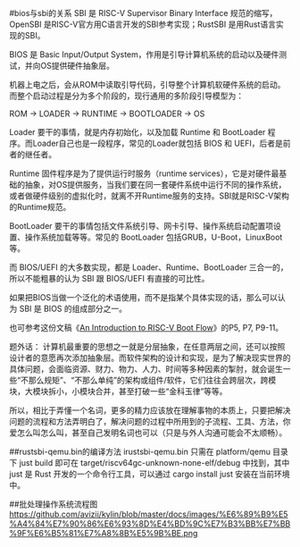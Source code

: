 #bios与sbi的关系
SBI 是 RISC-V Supervisor Binary Interface 规范的缩写，OpenSBI 是RISC-V官方用C语言开发的SBI参考实现；RustSBI 是用Rust语言实现的SBI。

BIOS 是 Basic Input/Output System，作用是引导计算机系统的启动以及硬件测试，并向OS提供硬件抽象层。

机器上电之后，会从ROM中读取引导代码，引导整个计算机软硬件系统的启动。而整个启动过程是分为多个阶段的，现行通用的多阶段引导模型为：

ROM -> LOADER -> RUNTIME -> BOOTLOADER -> OS

Loader 要干的事情，就是内存初始化，以及加载 Runtime 和 BootLoader 程序。而Loader自己也是一段程序，常见的Loader就包括 BIOS 和 UEFI，后者是前者的继任者。

Runtime 固件程序是为了提供运行时服务（runtime services），它是对硬件最基础的抽象，对OS提供服务，当我们要在同一套硬件系统中运行不同的操作系统，或者做硬件级别的虚拟化时，就离不开Runtime服务的支持。SBI就是RISC-V架构的Runtime规范。

BootLoader 要干的事情包括文件系统引导、网卡引导、操作系统启动配置项设置、操作系统加载等等。常见的 BootLoader 包括GRUB，U-Boot，LinuxBoot等。

而 BIOS/UEFI 的大多数实现，都是 Loader、Runtime、BootLoader 三合一的，所以不能粗暴的认为 SBI 跟 BIOS/UEFI 有直接的可比性。

如果把BIOS当做一个泛化的术语使用，而不是指某个具体实现的话，那么可以认为 SBI 是 BIOS 的组成部分之一。

也可参考这份文稿《[An Introduction to RISC-V Boot Flow](https://riscv.org/wp-content/uploads/2019/12/Summit_bootflow.pdf)》的P5, P7, P9-11。

题外话：
计算机最重要的思想之一就是分层抽象，在任意两层之间，还可以按照设计者的意愿再次添加抽象层。而软件架构的设计和实现，是为了解决现实世界的具体问题，会面临资源、财力、物力、人力、时间等多种因素的掣肘，就会诞生一些“不那么规矩”、“不那么单纯”的架构或组件/软件，它们往往会跨层次，跨模块，大模块拆小，小模块合并，甚至打破一些“金科玉律”等等。

所以，相比于弄懂一个名词，更多的精力应该放在理解事物的本质上，只要把解决问题的流程和方法弄明白了，解决问题的过程中所用到的子流程、工具、方法，你爱怎么叫怎么叫，甚至自己发明名词也可以（只是与外人沟通可能会不太顺畅）。

##rustsbi-qemu.bin的编译方法
irustsbi-qemu.bin 只需在 platform/qemu 目录下 just build 即可在 target/riscv64gc-unknown-none-elf/debug 中找到，其中 just 是 Rust 开发的一个命令行工具，可以通过 cargo install just 安装在当前环境中。

##批处理操作系统流程图
https://github.com/avizii/kylin/blob/master/docs/images/%E6%89%B9%E5%A4%84%E7%90%86%E6%93%8D%E4%BD%9C%E7%B3%BB%E7%BB%9F%E6%B5%81%E7%A8%8B%E5%9B%BE.png

